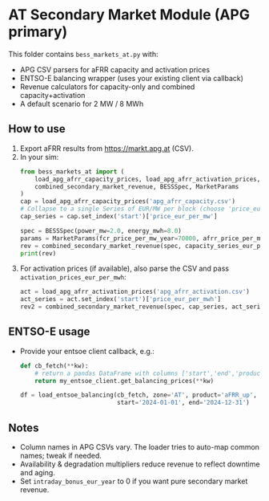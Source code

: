
# AT Secondary Market Module (APG primary)

This folder contains `bess_markets_at.py` with:
- APG CSV parsers for aFRR capacity and activation prices
- ENTSO-E balancing wrapper (uses your existing client via callback)
- Revenue calculators for capacity-only and combined capacity+activation
- A default scenario for 2 MW / 8 MWh

## How to use

1. Export aFRR results from https://markt.apg.at (CSV).
2. In your sim:
   ```python
   from bess_markets_at import (
       load_apg_afrr_capacity_prices, load_apg_afrr_activation_prices,
       combined_secondary_market_revenue, BESSSpec, MarketParams
   )
   cap = load_apg_afrr_capacity_prices('apg_afrr_capacity.csv')
   # Collapse to a single Series of EUR/MW per block (choose 'price_eur_per_mw')
   cap_series = cap.set_index('start')['price_eur_per_mw']

   spec = BESSSpec(power_mw=2.0, energy_mwh=8.0)
   params = MarketParams(fcr_price_per_mw_year=70000, afrr_price_per_mw_year=100000)
   rev = combined_secondary_market_revenue(spec, capacity_series_eur_per_mw=cap_series, defaults=params)
   print(rev)
   ```
3. For activation prices (if available), also parse the CSV and pass `activation_prices_eur_per_mwh`:
   ```python
   act = load_apg_afrr_activation_prices('apg_afrr_activation.csv')
   act_series = act.set_index('start')['price_eur_per_mwh']
   rev2 = combined_secondary_market_revenue(spec, cap_series, act_series, activation_share=0.05)
   ```

## ENTSO-E usage
- Provide your entsoe client callback, e.g.:
  ```python
  def cb_fetch(**kw):
      # return a pandas DataFrame with columns ['start','end','product','price','uom']
      return my_entsoe_client.get_balancing_prices(**kw)

  df = load_entsoe_balancing(cb_fetch, zone='AT', product='aFRR_up',
                             start='2024-01-01', end='2024-12-31')
  ```

## Notes
- Column names in APG CSVs vary. The loader tries to auto-map common names; tweak if needed.
- Availability & degradation multipliers reduce revenue to reflect downtime and aging.
- Set `intraday_bonus_eur_year` to 0 if you want pure secondary market revenue.
